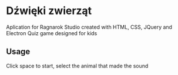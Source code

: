 # Dźwięki zwierząt
Aplication for Ragnarok Studio created with HTML, CSS, JQuery and Electron
Quiz game designed for kids

## Usage

Click space to start, select the animal that made the sound
